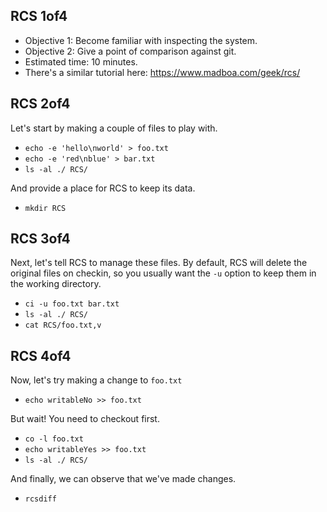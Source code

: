 
## RCS 1of4
- Objective 1: Become familiar with inspecting the system.
- Objective 2: Give a point of comparison against git.
- Estimated time: 10 minutes.
- There's a similar tutorial here: <https://www.madboa.com/geek/rcs/>

## RCS 2of4
Let's start by making a couple of files to play with.

- `echo -e 'hello\nworld' > foo.txt`
- `echo -e 'red\nblue' > bar.txt`
- `ls -al ./ RCS/`

And provide a place for RCS to keep its data.

- `mkdir RCS`

## RCS 3of4
Next, let's tell RCS to manage these files.
By default, RCS will delete the original files on checkin, so you usually
want the `-u` option to keep them in the working directory.

- `ci -u foo.txt bar.txt`
- `ls -al ./ RCS/`
- `cat RCS/foo.txt,v`

## RCS 4of4
Now, let's try making a change to `foo.txt`

- `echo writableNo >> foo.txt`

But wait! You need to checkout first.

- `co -l foo.txt`
- `echo writableYes >> foo.txt`
- `ls -al ./ RCS/`

And finally, we can observe that we've made changes.

- `rcsdiff`

